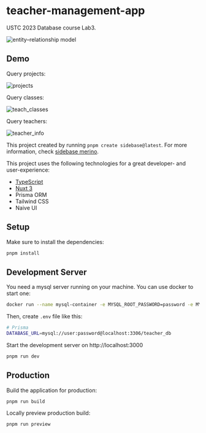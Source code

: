 # teacher-management-app

USTC 2023 Database course Lab3.

![entity–relationship model](https://user-images.githubusercontent.com/77669094/248526333-31789e8e-cef5-4966-a87f-ddf79457fde1.png)

## Demo

Query projects:

![projects](https://user-images.githubusercontent.com/77669094/249523361-c01acb41-4fe8-400f-b62e-2f222ea5d717.png)

Query classes:

![teach_classes](https://user-images.githubusercontent.com/77669094/249523538-74e20213-1dbe-475f-a3be-69b8e301d33f.png)

Query teachers:

![teacher_info](https://user-images.githubusercontent.com/77669094/249523198-13b170a3-ec3d-43f6-9cc6-916513abcf4a.png)

This project created by running `pnpm create sidebase@latest`. For more information, check [sidebase merino](https://sidebase.io).

This project uses the following technologies for a great developer- and user-experience:

-   [TypeScript](https://www.typescriptlang.org/)
-   [Nuxt 3](https://nuxt.com)
-   Prisma ORM
-   Tailwind CSS
-   Naive UI

## Setup

Make sure to install the dependencies:

```bash
pnpm install
```

## Development Server

You need a mysql server running on your machine. You can use docker to start one:

```bash
docker run --name mysql-container -e MYSQL_ROOT_PASSWORD=password -e MYSQL_DATABASE=teacher_db -e MYSQL_USER=user -e MYSQL_PASSWORD=password -p 3306:3306 -d mysql:latest
```

Then, create `.env` file like this:

```bash
# Prisma
DATABASE_URL=mysql://user:password@localhost:3306/teacher_db
```

Start the development server on http://localhost:3000

```bash
pnpm run dev
```

## Production

Build the application for production:

```bash
pnpm run build
```

Locally preview production build:

```bash
pnpm run preview
```
